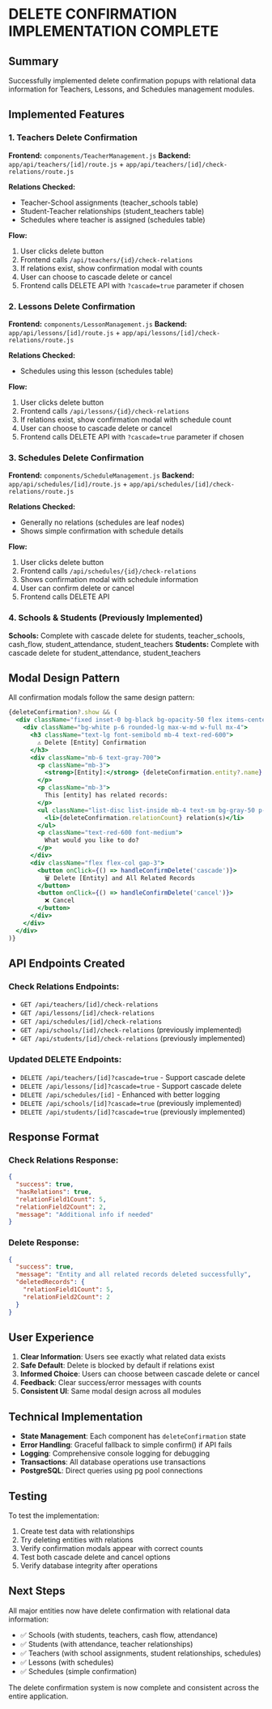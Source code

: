 # DELETE CONFIRMATION IMPLEMENTATION COMPLETE

## Summary
Successfully implemented delete confirmation popups with relational data information for Teachers, Lessons, and Schedules management modules.

## Implemented Features

### 1. Teachers Delete Confirmation
**Frontend:** `components/TeacherManagement.js`
**Backend:** `app/api/teachers/[id]/route.js` + `app/api/teachers/[id]/check-relations/route.js`

**Relations Checked:**
- Teacher-School assignments (teacher_schools table)
- Student-Teacher relationships (student_teachers table)  
- Schedules where teacher is assigned (schedules table)

**Flow:**
1. User clicks delete button
2. Frontend calls `/api/teachers/{id}/check-relations`
3. If relations exist, show confirmation modal with counts
4. User can choose to cascade delete or cancel
5. Frontend calls DELETE API with `?cascade=true` parameter if chosen

### 2. Lessons Delete Confirmation
**Frontend:** `components/LessonManagement.js`
**Backend:** `app/api/lessons/[id]/route.js` + `app/api/lessons/[id]/check-relations/route.js`

**Relations Checked:**
- Schedules using this lesson (schedules table)

**Flow:**
1. User clicks delete button
2. Frontend calls `/api/lessons/{id}/check-relations`
3. If relations exist, show confirmation modal with schedule count
4. User can choose to cascade delete or cancel
5. Frontend calls DELETE API with `?cascade=true` parameter if chosen

### 3. Schedules Delete Confirmation
**Frontend:** `components/ScheduleManagement.js`
**Backend:** `app/api/schedules/[id]/route.js` + `app/api/schedules/[id]/check-relations/route.js`

**Relations Checked:**
- Generally no relations (schedules are leaf nodes)
- Shows simple confirmation with schedule details

**Flow:**
1. User clicks delete button
2. Frontend calls `/api/schedules/{id}/check-relations`
3. Shows confirmation modal with schedule information
4. User can confirm delete or cancel
5. Frontend calls DELETE API

### 4. Schools & Students (Previously Implemented)
**Schools:** Complete with cascade delete for students, teacher_schools, cash_flow, student_attendance, student_teachers
**Students:** Complete with cascade delete for student_attendance, student_teachers

## Modal Design Pattern

All confirmation modals follow the same design pattern:

```jsx
{deleteConfirmation?.show && (
  <div className="fixed inset-0 bg-black bg-opacity-50 flex items-center justify-center z-50">
    <div className="bg-white p-6 rounded-lg max-w-md w-full mx-4">
      <h3 className="text-lg font-semibold mb-4 text-red-600">
        ⚠️ Delete [Entity] Confirmation
      </h3>
      <div className="mb-6 text-gray-700">
        <p className="mb-3">
          <strong>[Entity]:</strong> {deleteConfirmation.entity?.name}
        </p>
        <p className="mb-3">
          This [entity] has related records:
        </p>
        <ul className="list-disc list-inside mb-4 text-sm bg-gray-50 p-3 rounded">
          <li>{deleteConfirmation.relationCount} relation(s)</li>
        </ul>
        <p className="text-red-600 font-medium">
          What would you like to do?
        </p>
      </div>
      <div className="flex flex-col gap-3">
        <button onClick={() => handleConfirmDelete('cascade')}>
          🗑️ Delete [Entity] and All Related Records
        </button>
        <button onClick={() => handleConfirmDelete('cancel')}>
          ❌ Cancel
        </button>
      </div>
    </div>
  </div>
)}
```

## API Endpoints Created

### Check Relations Endpoints:
- `GET /api/teachers/[id]/check-relations`
- `GET /api/lessons/[id]/check-relations`  
- `GET /api/schedules/[id]/check-relations`
- `GET /api/schools/[id]/check-relations` (previously implemented)
- `GET /api/students/[id]/check-relations` (previously implemented)

### Updated DELETE Endpoints:
- `DELETE /api/teachers/[id]?cascade=true` - Support cascade delete
- `DELETE /api/lessons/[id]?cascade=true` - Support cascade delete
- `DELETE /api/schedules/[id]` - Enhanced with better logging
- `DELETE /api/schools/[id]?cascade=true` (previously implemented)
- `DELETE /api/students/[id]?cascade=true` (previously implemented)

## Response Format

### Check Relations Response:
```json
{
  "success": true,
  "hasRelations": true,
  "relationField1Count": 5,
  "relationField2Count": 2,
  "message": "Additional info if needed"
}
```

### Delete Response:
```json
{
  "success": true,
  "message": "Entity and all related records deleted successfully",
  "deletedRecords": {
    "relationField1Count": 5,
    "relationField2Count": 2
  }
}
```

## User Experience

1. **Clear Information**: Users see exactly what related data exists
2. **Safe Default**: Delete is blocked by default if relations exist
3. **Informed Choice**: Users can choose between cascade delete or cancel
4. **Feedback**: Clear success/error messages with counts
5. **Consistent UI**: Same modal design across all modules

## Technical Implementation

- **State Management**: Each component has `deleteConfirmation` state
- **Error Handling**: Graceful fallback to simple confirm() if API fails
- **Logging**: Comprehensive console logging for debugging
- **Transactions**: All database operations use transactions
- **PostgreSQL**: Direct queries using pg pool connections

## Testing

To test the implementation:
1. Create test data with relationships
2. Try deleting entities with relations
3. Verify confirmation modals appear with correct counts
4. Test both cascade delete and cancel options
5. Verify database integrity after operations

## Next Steps

All major entities now have delete confirmation with relational data information:
- ✅ Schools (with students, teachers, cash flow, attendance)
- ✅ Students (with attendance, teacher relationships)  
- ✅ Teachers (with school assignments, student relationships, schedules)
- ✅ Lessons (with schedules)
- ✅ Schedules (simple confirmation)

The delete confirmation system is now complete and consistent across the entire application.
